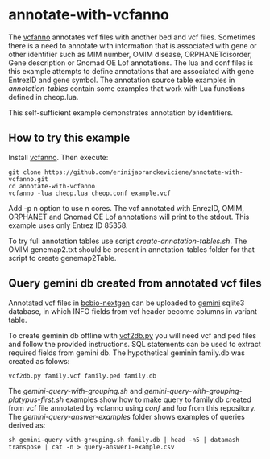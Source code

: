 # annotate-with-vcfanno

The [vcfanno](https://github.com/brentp/vcfanno) annotates vcf files with another bed and vcf files. Sometimes there is a need to annotate with information that is associated with gene or other identifier such as MIM number, OMIM disease, ORPHANETdisorder, Gene description or Gnomad OE Lof annotations.
The lua and conf files is this example attempts to define annotations that are associated with gene EntrezID and gene symbol. The annotation source table examples in *annotation-tables* contain some examples that work with Lua functions defined in cheop.lua. 

This self-sufficient example demonstrates annotation by identifiers. 

## How to try this example
Install [vcfanno](https://github.com/brentp/vcfanno). Then execute:

```
git clone https://github.com/erinijapranckeviciene/annotate-with-vcfanno.git
cd annotate-with-vcfanno
vcfanno -lua cheop.lua cheop.conf example.vcf  
```

Add -p n option to use n cores. The  vcf annotated with EnrezID, OMIM, ORPHANET and Gnomad OE Lof annotations will print to the stdout. 
This example uses only Entrez ID 85358. 

To try full annotation tables use script *create-annotation-tables.sh*. The OMIM genemap2.txt should be present in annotation-tables folder for that script to create genemap2Table. 

## Query gemini db created from annotated vcf files

Annotated vcf files in [bcbio-nextgen](https://bcbio-nextgen.readthedocs.io/en/latest/contents/introduction.html) can be uploaded to 
[gemini](https://gemini.readthedocs.io/en/latest/index.html) sqlite3 database, in which INFO fields from vcf header become columns in variant table.

To create geminin db offline with [vcf2db.py](https://github.com/quinlan-lab/vcf2db) you will need vcf and ped files and follow the provided instructions. 
SQL statements can be used to extract required fields from gemini db. The hypothetical geminin family.db was created as folows:

```
vcf2db.py family.vcf family.ped family.db
```

The *gemini-query-with-grouping.sh* and *gemini-query-with-grouping-platypus-first.sh* examples show how to make query to family.db created from vcf file
annotated by vcfanno using *conf* and *lua* from this repository. The *gemini-query-answer-examples* folder shows examples of queries derived as:

```
sh gemini-query-with-grouping.sh family.db | head -n5 | datamash transpose | cat -n > query-answer1-example.csv
```


